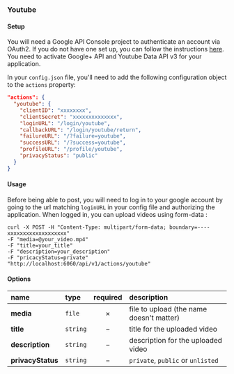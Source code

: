 ### Youtube

#### Setup

You will need a Google API Console project to authenticate an account via OAuth2. If you do not have one set up, you can follow the instructions [here](/docs/googleoauth2.md).
You need to activate Google+ API and Youtube Data API v3 for your application.

In your `config.json` file, you'll need to add the following configuration object to the `actions` property:

```json
"actions": {
  "youtube": {
    "clientID": "xxxxxxxx",
    "clientSecret": "xxxxxxxxxxxxxx",
    "loginURL": "/login/youtube",
    "callbackURL": "/login/youtube/return",
    "failureURL": "/?failure=youtube",
    "successURL": "/?success=youtube",
    "profileURL": "/profile/youtube",
    "privacyStatus": "public"
  }
}
```

#### Usage

Before being able to post, you will need to log in to your google account by going to the url matching `loginURL` in your config file and authorizing the application.
When logged in, you can upload videos using form-data :

```cURL
curl -X POST -H "Content-Type: multipart/form-data; boundary=----xxxxxxxxxxxxxxxxxxx"
-F "media=@your_video.mp4"
-F "title=your_title"
-F "description=your_description"
-F "pricacyStatus=private"
"http://localhost:6060/api/v1/actions/youtube"
```

#### Options

|name|type|required|description|
|:---|:---|:---:|:---|
|**media**|`file`|&times;|file to upload (the name doesn't matter)|
|**title**|`string`|&minus;|title for the uploaded video|
|**description**|`string`|&minus;|description for the uploaded video|
|**privacyStatus**|`string`|&minus;|`private`, `public` or `unlisted`|
